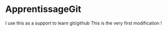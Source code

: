 # ApprentissageGit
I use this as a support to learn git/github
This is the very first modification ! 
